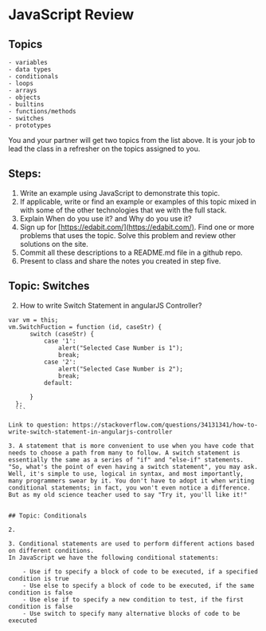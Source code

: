 # JavaScript Review

## Topics

```
- variables
- data types
- conditionals
- loops
- arrays
- objects
- builtins
- functions/methods
- switches
- prototypes
```

You and your partner will get two topics from the list above. It is your job to lead the class in a refresher on the topics assigned to you.

## Steps:

1. Write an example using JavaScript to demonstrate this topic.
2. If applicable, write or find an example or examples of this topic mixed in with some of the other technologies that we with the full stack.
3. Explain When do you use it? and Why do you use it?
4. Sign up for [https://edabit.com/](https://edabit.com/). Find one or more problems that uses the topic. Solve this problem and review other solutions on the site.
5. Commit all these descriptions to a README.md file in a github repo.
6. Present to class and share the notes you created in step five.


## Topic: Switches

2. How to write Switch Statement in angularJS Controller?
  ```
  var vm = this;
  vm.SwitchFuction = function (id, caseStr) {
        switch (caseStr) {
            case '1':
                alert("Selected Case Number is 1");
                break;
            case '2':
                alert("Selected Case Number is 2");
                break;
            default:

        }
    };
    ```

  Link to question: https://stackoverflow.com/questions/34131341/how-to-write-switch-statement-in-angularjs-controller

3. A statement that is more convenient to use when you have code that needs to choose a path from many to follow. A switch statement is essentially the same as a series of "if" and "else-if" statements. "So, what's the point of even having a switch statement", you may ask. Well, it's simple to use, logical in syntax, and most importantly, many programmers swear by it. You don't have to adopt it when writing conditional statements; in fact, you won't even notice a difference. But as my old science teacher used to say "Try it, you'll like it!"


## Topic: Conditionals

2.

3. Conditional statements are used to perform different actions based on different conditions.
  In JavaScript we have the following conditional statements:

      - Use if to specify a block of code to be executed, if a specified condition is true
      - Use else to specify a block of code to be executed, if the same condition is false
      - Use else if to specify a new condition to test, if the first condition is false
      - Use switch to specify many alternative blocks of code to be executed
